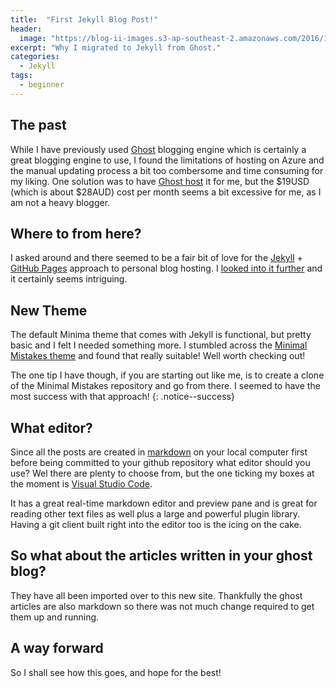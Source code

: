 ```yaml
---
title:  "First Jekyll Blog Post!"
header:
  image: "https://blog-ii-images.s3-ap-southeast-2.amazonaws.com/2016/12/jekyll-header.jpg"
excerpt: "Why I migrated to Jekyll from Ghost."
categories: 
  - Jekyll
tags:
  - beginner
---
```

## The past
While I have previously used [Ghost](https://ghost.org) blogging engine which is certainly a great blogging engine to use, I found the limitations of hosting on Azure and the manual updating process a bit too combersome and time consuming for my liking.
One solution was to have [Ghost host](https://ghost.org/pricing/) it for me, but the $19USD (which is about $28AUD) cost per month seems a bit excessive for me, as I am not a heavy blogger.

## Where to from here?
I asked around and there seemed to be a fair bit of love for the [Jekyll](https://jekyllrb.com) + [GitHub Pages](https://pages.github.com) approach to personal blog hosting.
I [looked into it further](https://jekyllrb.com/docs/quickstart/) and it certainly seems intriguing.

## New Theme
The default Minima theme that comes with Jekyll is functional, but pretty basic and I felt I needed something more.
I stumbled across the [Minimal Mistakes theme](https://mmistakes.github.io/minimal-mistakes/) and found that really suitable! Well worth checking out!

The one tip I have though, if you are starting out like me, is to create a clone of the Minimal Mistakes repository and go from there. I seemed to have the most success with that approach!
{: .notice--success}

## What editor?
Since all the posts are created in [markdown](https://daringfireball.net/projects/markdown/basics) on your local computer first before being committed to your github repository what editor should you use?
Wel there are plenty to choose from, but the one ticking my boxes at the moment is [Visual Studio Code](https://code.visualstudio.com). 

It has a great real-time markdown editor and preview pane and is great for reading other text files as well plus a large and powerful plugin library.
Having a git client built right into the editor too is the icing on the cake.

## So what about the articles written in your ghost blog?
They have all been imported over to this new site. Thankfully the ghost articles are also markdown so there was not much change required to get them up and running.

## A way forward
So I shall see how this goes, and hope for the best!

